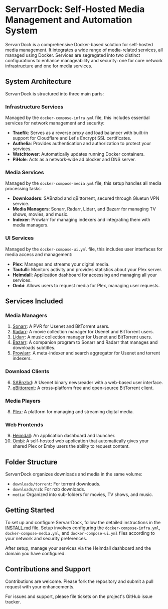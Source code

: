 # ServarrDock: Self-Hosted Media Management and Automation System

ServarrDock is a comprehensive Docker-based solution for self-hosted media management. It integrates a wide range of media-related services, all managed using Docker. Services are segregated into two distinct configurations to enhance manageability and security: one for core network infrastructure and one for media services.

## System Architecture

ServarrDock is structured into three main parts:

### Infrastructure Services
Managed by the `docker-compose-infra.yml` file, this includes essential services for network management and security:
- **Traefik**: Serves as a reverse proxy and load balancer with built-in support for Cloudflare and Let's Encrypt SSL certificates.
- **Authelia**: Provides authentication and authorization to protect your services.
- **Watchtower**: Automatically updates running Docker containers.
- **PiHole**: Acts as a network-wide ad blocker and DNS server.

### Media Services
Managed by the `docker-compose-media.yml` file, this setup handles all media processing tasks:
- **Downloaders**: SABnzbd and qBittorrent, secured through Gluetun VPN service.
- **Media Managers**: Sonarr, Radarr, Lidarr, and Bazarr for managing TV shows, movies, and music.
- **Indexer**: Prowlarr for managing indexers and integrating them with media managers.

### UI Services
Managed by the `docker-compose-ui.yml` file, this includes user interfaces for media access and management:
- **Plex**: Manages and streams your digital media.
- **Tautulli**: Monitors activity and provides statistics about your Plex server.
- **Heimdall**: Application dashboard for accessing and managing all your services.
- **Ombi**: Allows users to request media for Plex, managing user requests.


## Services Included

### Media Managers

1. [Sonarr](https://sonarr.tv/): A PVR for Usenet and BitTorrent users.
2. [Radarr](https://radarr.video/): A movie collection manager for Usenet and BitTorrent users.
3. [Lidarr](https://lidarr.audio/): A music collection manager for Usenet and BitTorrent users.
4. [Bazarr](https://www.bazarr.media/): A companion program to Sonarr and Radarr that manages and downloads subtitles.
5. [Prowlarr](https://wiki.servarr.com/Prowlarr): A meta-indexer and search aggregator for Usenet and torrent indexers.

### Download Clients

6. [SABnzbd](https://sabnzbd.org/): A Usenet binary newsreader with a web-based user interface.
7. [qBittorrent](https://www.qbittorrent.org/): A cross-platform free and open-source BitTorrent client.

### Media Players

8. [Plex](https://www.plex.tv/): A platform for managing and streaming digital media.

### Web Frontends

9. [Heimdall](https://heimdall.site/): An application dashboard and launcher.
10. [Ombi](https://ombi.io/): A self-hosted web application that automatically gives your shared Plex or Emby users the ability to request content.

## Folder Structure

ServarrDock organizes downloads and media in the same volume:
- `downloads/torrent`: For torrent downloads.
- `downloads/nzb`: For nzb downloads.
- `media`: Organized into sub-folders for movies, TV shows, and music.

## Getting Started

To set up and configure ServarrDock, follow the detailed instructions in the [INSTALL.md](./INSTALL.md) file. Setup involves configuring the `docker-compose-infra.yml`, `docker-compose-media.yml`, and `docker-compose-ui.yml` files according to your network and security preferences.

After setup, manage your services via the Heimdall dashboard and the domain you have configured.

## Contributions and Support

Contributions are welcome. Please fork the repository and submit a pull request with your enhancements.

For issues and support, please file tickets on the project's GitHub issue tracker.